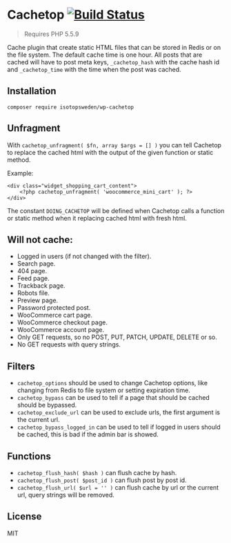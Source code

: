 # Cachetop [![Build Status](https://travis-ci.org/isotopsweden/wp-cachetop.svg?branch=master)](https://travis-ci.org/isotopsweden/wp-cachetop)

> Requires PHP 5.5.9

Cache plugin that create static HTML files that can be stored in Redis or on the file system. The default cache time is one hour. All posts that are cached will have to post meta keys, `_cachetop_hash` with the cache hash id and `_cachetop_time` with the time when the post was cached.

## Installation

```
composer require isotopsweden/wp-cachetop
```

## Unfragment

With `cachetop_unfragment( $fn, array $args = [] )` you can tell Cachetop to replace the cached html with the output of the given function or static method.

Example:

```
<div class="widget_shopping_cart_content">
    <?php cachetop_unfragment( 'woocommerce_mini_cart' ); ?>
</div>
```

The constant `DOING_CACHETOP` will be defined when Cachetop calls a function or static method when it replacing cached html with fresh html.

## Will not cache:

- Logged in users (if not changed with the filter).
- Search page.
- 404 page.
- Feed page.
- Trackback page.
- Robots file.
- Preview page.
- Password protected post.
- WooCommerce cart page.
- WooCommerce checkout page.
- WooCommerce account page.
- Only GET requests, so no POST, PUT, PATCH, UPDATE, DELETE or so.
- No GET requests with query strings.

## Filters

- `cachetop_options` should be used to change Cachetop options, like changing from Redis to file system or setting expiration time.
- `cachetop_bypass` can be used to tell if a page that should be cached should be bypassed.
- `cachetop_exclude_url` can be used to exclude urls, the first argument is the current url.
- `cachetop_bypass_logged_in` can be used to tell if logged in users should be cached, this is bad if the admin bar is showed.

## Functions

- `cachetop_flush_hash( $hash )` can flush cache by hash.
- `cachetop_flush_post( $post_id )` can flush post by post id.
- `cachetop_flush_url( $url = '' )` can flush cache by url or the current url, query strings will be removed.

## License

MIT
